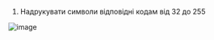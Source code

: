 1. Надрукувати символи відповідні кодам від 32 до 255

![image](https://github.com/aljolen/task3/assets/91843875/c10cdbc5-4572-4761-920a-6d692415b35a)
